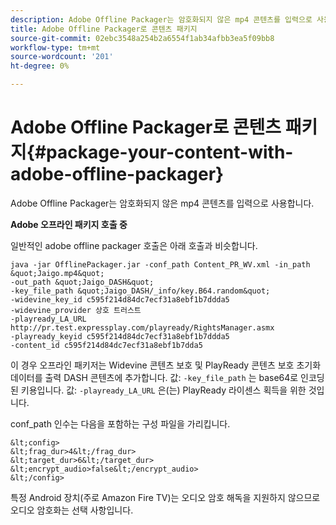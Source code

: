 ```yaml
---
description: Adobe Offline Packager는 암호화되지 않은 mp4 콘텐츠를 입력으로 사용합니다.
title: Adobe Offline Packager로 콘텐츠 패키지
source-git-commit: 02ebc3548a254b2a6554f1ab34afbb3ea5f09bb8
workflow-type: tm+mt
source-wordcount: '201'
ht-degree: 0%

---
```


# Adobe Offline Packager로 콘텐츠 패키지{#package-your-content-with-adobe-offline-packager}

Adobe Offline Packager는 암호화되지 않은 mp4 콘텐츠를 입력으로 사용합니다.

**Adobe 오프라인 패키지 호출 중**

일반적인 adobe offline packager 호출은 아래 호출과 비슷합니다.

    java -jar OfflinePackager.jar -conf_path Content_PR_WV.xml -in_path &quot;Jaigo.mp4&quot;
    -out_path &quot;Jaigo_DASH&quot;
    -key_file_path &quot;Jaigo_DASH/_info/key.B64.random&quot;
    -widevine_key_id c595f214d84dc7ecf31a8ebf1b7ddda5
    -widevine_provider 상호 트러스트
    -playready_LA_URL
    http://pr.test.expressplay.com/playready/RightsManager.asmx
    -playready_keyid c595f214d84dc7ecf31a8ebf1b7ddda5
    -content_id c595f214d84dc7ecf31a8ebf1b7dda5

이 경우 오프라인 패키저는 Widevine 콘텐츠 보호 및 PlayReady 콘텐츠 보호 초기화 데이터를 출력 DASH 콘텐츠에 추가합니다. 값: `-key_file_path` 는 base64로 인코딩된 키용입니다. 값: `-playready_LA_URL` 은(는) PlayReady 라이센스 획득을 위한 것입니다.

conf_path 인수는 다음을 포함하는 구성 파일을 가리킵니다.

    &lt;config>
    &lt;frag_dur>4&lt;/frag_dur>
    &lt;target_dur>6&lt;/target_dur>
    &lt;encrypt_audio>false&lt;/encrypt_audio>
    &lt;/config>

특정 Android 장치(주로 Amazon Fire TV)는 오디오 암호 해독을 지원하지 않으므로 오디오 암호화는 선택 사항입니다.
